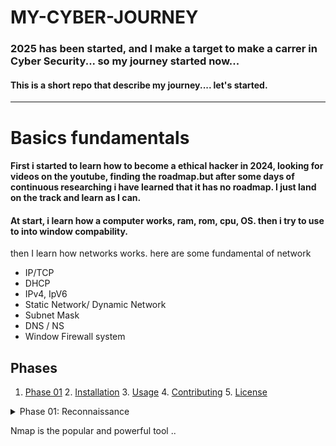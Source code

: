 # MY-CYBER-JOURNEY

### 2025 has been started, and I make a target to make a carrer in Cyber Security... so my journey started now...

#### This is a short repo that describe my journey.... let's started.

---

# Basics fundamentals

####  First i started to learn how to become a ethical hacker in 2024, looking for videos on the youtube, finding the roadmap.but after some days of continuous researching i have learned that it has no roadmap. I just land on the track and learn as I can.

#### At start, i learn how a computer works, ram, rom, cpu, OS. then i try to use to into window compability. 

then I learn how networks works. here are some fundamental of network

- IP/TCP
- DHCP
- IPv4, IpV6
- Static Network/ Dynamic Network
- Subnet Mask
- DNS / NS
- Window Firewall system

## Phases 

1. [Phase 01](Phase1) 2. [Installation](#installation) 3. [Usage](#usage) 4. [Contributing](#contributing) 5. [License](#license)

<details> 

<summary>Phase 01: Reconnaissance </summary>

---

Advance Searching 

I started looking for a website, how hackers lookup it. some google advance key features make this lookup even far better.

ex: If I looking for an pdf of a book, i simply search it on google but in advance search I search it like this:

```
site:google.com filetype:pdf "Book Name"
```

```html
site:google.com filetype:pdf Penetration Testing Paperback
```

![Rec-01](/Image/rec01.png)

</details>

Nmap is the popular and powerful tool .. 